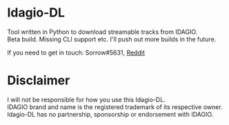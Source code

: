 # Idagio-DL
Tool written in Python to download streamable tracks from IDAGIO.    
Beta build. Missing CLI support etc. I'll push out more builds in the future.

If you need to get in touch: Sorrow#5631, [Reddit](https://www.reddit.com/user/Sorrow446)

# Disclaimer
I will not be responsible for how you use this Idagio-DL.    
IDAGIO brand and name is the registered trademark of its respective owner.    
Idagio-DL has no partnership, sponsorship or endorsement with IDAGIO.    

